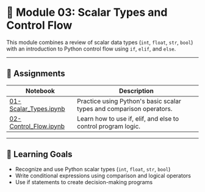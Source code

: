 # 📂 Module 03: Scalar Types and Control Flow

This module combines a review of scalar data types (`int`, `float`, `str`, `bool`) with an introduction to Python control flow using `if`, `elif`, and `else`.

---

## 🔗 Assignments
| Notebook |	Description |
|-----|----------|
|[01-Scalar_Types.ipynb](https://github.com/aaniaahh/DataScience-2025/blob/main/Completed/03-Scalar_Types_and_Control_Flow/01_Scalar_Types.ipynb)|	Practice using Python's basic scalar types and comparison operators.|
|[02-Control_Flow.ipynb](https://github.com/aaniaahh/DataScience-2025/blob/main/Completed/03-Scalar_Types_and_Control_Flow/02_Control_Flow.ipynb)| Learn how to use if, elif, and else to control program logic.|

---

## 🧠 Learning Goals
* Recognize and use Python scalar types (`int`, `float`, `str`, `bool`)
* Write conditional expressions using comparison and logical operators
* Use if statements to create decision-making programs